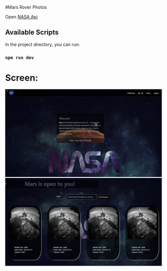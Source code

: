 #Mars Rover Photos 
 
Open [NASA Api](http://api.nasa.gov/) 

## Available Scripts

In the project directory, you can run:

### `npm run dev`

# Screen:

![](src/images/homescreen.png)
![](src/images/collectionsscreen.png)

